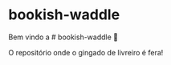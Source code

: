 # bookish-waddle

Bem vindo a # bookish-waddle :tada:

O repositório onde o gingado de livreiro é fera!
